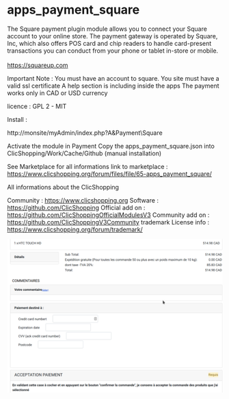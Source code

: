 # apps_payment_square

The Square payment plugin module allows you to connect your Square account to your online store.
The payment gateway is operated by Square, Inc, which also offers POS card and chip readers to handle card-present transactions you can conduct from your phone or tablet in-store or mobile.<br /><br />
https://squareup.com

Important Note :
You must have an account to square.
You site must have a valid ssl certificate
A help section is including inside the apps
The payment works only in CAD or USD currency

licence  : GPL 2 - MIT

Install :

http://monsite/myAdmin/index.php?A&Payment\Square

Activate the module in Payment
Copy the apps_payment_square.json into ClicShopping/Work/Cache/Github (manual installation)





See Marketplace for all informations
link to marketplace : https://www.clicshopping.org/forum/files/file/65-apps_payment_square/



 All informations about the ClicShopping

Community : https://www.clicshopping.org
Software : https://github.com/ClicShopping
Official add on : https://github.com/ClicShoppingOfficialModulesV3
Community add on : https://github.com/ClicShoppingV3Community
trademark License info : https://www.clicshopping.org/forum/trademark/ 

![image](https://github.com/ClicShoppingOfficialModulesV3/apps_payment_square/blob/master/ModuleInfosJson/image.png)


